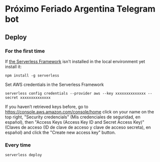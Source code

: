 # Próximo Feriado Argentina Telegram bot

## Deploy

### For the first time
If [the Serverless Framework](https://www.npmjs.com/package/serverless) isn't installed in the local environment yet install it:
```
npm install -g serverless
```

Set AWS credentials in the Serverless Framework
```
serverless config credentials --provider aws --key xxxxxxxxxxxxxx --secret xxxxxxxxxxxxxx
```

If you haven’t retrieved keys before, go to https://console.aws.amazon.com/console/home click on your name on the top right, "Security credencials" (Mis credenciales de seguridad, en español), then "Access Keys (Access Key ID and Secret Access Key)" (Claves de acceso (ID de clave de acceso y clave de acceso secreta), en español) and click the "Create new access key" button.

### Every time
```
serverless deploy
```
